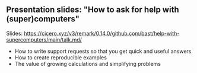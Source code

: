 ## Presentation slides: "How to ask for help with (super)computers"

Slides: https://cicero.xyz/v3/remark/0.14.0/github.com/bast/help-with-supercomputers/main/talk.md/

- How to write support requests so that you get quick and useful answers
- How to create reproducible examples
- The value of growing calculations and simplifying problems
